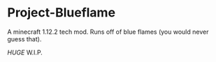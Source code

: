 # Project-Blueflame
A minecraft 1.12.2 tech mod. Runs off of blue flames (you would never guess that).

*HUGE* W.I.P.

